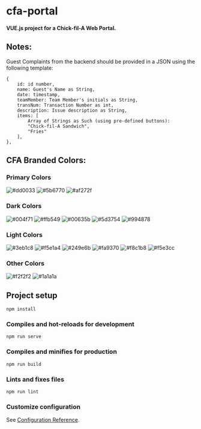 # cfa-portal

#### VUE.js project for a Chick-fil-A Web Portal.

## Notes:
Guest Complaints from the backend should be provided in a JSON using the following template:
```
{
    id: id number,
    name: Guest's Name as String,
    date: timestamp,
    teamMember: Team Member's initials as String,
    transNum: Transaction Number as int, 
    description: Issue description as String,
    items: [
        Array of Strings as Such (using pre-defined buttons):
        "Chick-fil-A Sandwich",
        "Fries"
    ],
},
```

## CFA Branded Colors:
### Primary Colors
![#dd0033](https://placehold.it/150x40/dd0033/FFFFFF?text=dd0033)
![#5b6770](https://placehold.it/150x40/5b6770/FFFFFF?text=5b6770)
![#af272f](https://placehold.it/150x40/af272f/FFFFFF?text=af272f)

### Dark Colors
![#004f71](https://placehold.it/150x40/004f71/FFFFFF?text=004f71)
![#ffb549](https://placehold.it/150x40/ffb549/FFFFFF?text=ffb549)
![#00635b](https://placehold.it/150x40/00635b/FFFFFF?text=00635b)
![#5d3754](https://placehold.it/150x40/5d3754/FFFFFF?text=5d3754)
![#994878](https://placehold.it/150x40/994878/FFFFFF?text=994878)


### Light Colors
![#3eb1c8](https://placehold.it/150x40/3eb1c8/FFFFFF?text=3eb1c8)
![#f5e1a4](https://placehold.it/150x40/f5e1a4/FFFFFF?text=f5e1a4)
![#249e6b](https://placehold.it/150x40/249e6b/FFFFFF?text=249e6b)
![#fa9370](https://placehold.it/150x40/fa9370/FFFFFF?text=fa9370)
![#f8c1b8](https://placehold.it/150x40/f8c1b8/FFFFFF?text=f8c1b8)
![#f5e3cc](https://placehold.it/150x40/f5e3cc/FFFFFF?text=f5e3cc)

### Other Colors
![#f2f2f2](https://placehold.it/150x40/f2f2f2/1a1a1a?text=f2f2f2)
![#1a1a1a](https://placehold.it/150x40/1a1a1a/FFFFFF?text=1a1a1a)



## Project setup
```
npm install
```

### Compiles and hot-reloads for development
```
npm run serve
```

### Compiles and minifies for production
```
npm run build
```

### Lints and fixes files
```
npm run lint
```

### Customize configuration
See [Configuration Reference](https://cli.vuejs.org/config/).
